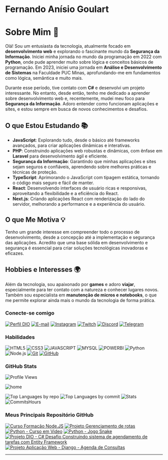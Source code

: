 # Fernando Anísio Goulart

# Sobre Mim 👋

Olá! Sou um entusiasta da tecnologia, atualmente focado em **desenvolvimento web** e explorando o fascinante mundo da **Segurança da Informação**. Iniciei minha jornada no mundo da programação em 2022 com **Python**, onde pude aprender muito sobre lógica e conceitos básicos de programação. Em 2023, iniciei uma jornada em **Análise e Desenvolvimento de Sistemas** na Faculdade PUC Minas, aprofundando-me em fundamentos como lógica, semântica e muito mais.

Durante esse período, tive contato com **C#** e desenvolvi um projeto interessante. No entanto, desde então, tenho me dedicado a aprender sobre desenvolvimento web e, recentemente, mudei meu foco para **Segurança da Informação**. Adoro entender como funcionam aplicações e sites, e estou sempre em busca de novos conhecimentos e desafios.

## O que Estou Estudando 📚

- **JavaScript**: Explorando tudo, desde o básico até frameworks avançados, para criar aplicações dinâmicas e interativas.
- **PHP**: Construindo aplicações web robustas e dinâmicas, com ênfase em **Laravel** para desenvolvimento ágil e eficiente.
- **Segurança da Informação**: Garantindo que minhas aplicações e sites sejam seguros e confiáveis, aprendendo sobre melhores práticas e técnicas de proteção.
- **TypeScript**: Aprimorando o JavaScript com tipagem estática, tornando o código mais seguro e fácil de manter.
- **React**: Desenvolvendo interfaces de usuário ricas e responsivas, aproveitando a flexibilidade e a eficiência do React.
- **Next.js**: Criando aplicações React com renderização do lado do servidor, melhorando a performance e a experiência do usuário.

## O que Me Motiva 💡

Tenho um grande interesse em compreender todo o processo de desenvolvimento, desde a concepção até a implementação e segurança das aplicações. Acredito que uma base sólida em desenvolvimento e segurança é essencial para criar soluções tecnológicas inovadoras e eficazes.

## Hobbies e Interesses 🌍

Além da tecnologia, sou apaixonado por **games** e adoro **viajar**, especialmente para ter contato com a natureza e conhecer lugares novos. Também sou especialista em **manutenção de micros e notebooks**, o que me permite explorar ainda mais o mundo da tecnologia de forma prática.


### Conecte-se comigo

[![Perfil DIO](https://img.shields.io/badge/-Meu%20Perfil%20na%20DIO-30A3DC?style=for-the-badge)](https://web.dio.me/users/viapythoncolab/)
[![E-mail](https://img.shields.io/badge/-Email-000?style=for-the-badge&logo=microsoft-outlook&logoColor=E94D5F)](mailto:fernandoanisiomail@gmail.com)
[![Instagram](https://img.shields.io/badge/-Instagram-3f729b?style=for-the-badge&logo=instagram&logoColor=white)](https://www.instagram.com/fernandoanisio0/)
[![Twitch](https://img.shields.io/badge/-Twitch-6441A4?style=for-the-badge&logo=twitch&logoColor=white)](https://www.twitch.tv/anisio_0)
[![Discord](https://img.shields.io/badge/-Discord-7289DA?style=for-the-badge&logo=discord&logoColor=white)](https://discord.gg/vCk4Fne7)
[![Telegram](https://img.shields.io/badge/-Telegram-26A5E4?style=for-the-badge&logo=telegram&logoColor=white)](https://t.me/Fernandoanisio1/)


### Habilidades

![HTML5](https://img.shields.io/badge/HTML-000?style=for-the-badge&logo=html5&logoColor=30A3DC)
![CSS3](https://img.shields.io/badge/CSS3-000?style=for-the-badge&logo=css3&logoColor=E94D5F)
![JAVASCRIPT](https://img.shields.io/badge/Javascript-000?style=for-the-badge&logo=Javascript&logoColor=FFFF00)
![MYSQL](https://img.shields.io/badge/MYSQL-000?style=for-the-badge&logo=Mysql&logoColor=30A3DC)
![POWERBI](https://img.shields.io/badge/POWERBI-000?style=for-the-badge&logo=PowerBi&logoColor=EEAD2D)
![Python](https://img.shields.io/badge/Python-000?style=for-the-badge&logo=Python&logoColor=FFFF00)
![Node.js](https://img.shields.io/badge/Node.js-000?style=for-the-badge&logo=node.js&logoColor=68A063)
[![Git](https://img.shields.io/badge/Git-000?style=for-the-badge&logo=git&logoColor=E94D5F)](https://git-scm.com/doc) 
[![GitHub](https://img.shields.io/badge/GitHub-000?style=for-the-badge&logo=github&logoColor=30A3DC)](https://docs.github.com/)


### GitHub Stats

![Profile Views](https://komarev.com/ghpvc/?username=fernandodelin&color=green)

![home](http://github-profile-summary-cards.vercel.app/api/cards/profile-details?username=fernandodelin&theme=gotham)

![Top Languages by repo](http://github-profile-summary-cards.vercel.app/api/cards/repos-per-language?username=fernandodelin&theme=gotham)
![Top Languages by commit](http://github-profile-summary-cards.vercel.app/api/cards/most-commit-language?username=fernandodelin&theme=gotham)
![Stats](http://github-profile-summary-cards.vercel.app/api/cards/stats?username=fernandodelin&theme=gotham)
![CommitsHours](http://github-profile-summary-cards.vercel.app/api/cards/productive-time?username=fernandodelin&theme=gotham&utcOffset=8)

### Meus Principais Repositório GitHub
[![Curso Formação Node.JS](https://github-readme-stats.vercel.app/api/pin/?username=fernandodelin&repo=formacao-nodejs&bg_color=000&border_color=30A3DC&show_icons=true&icon_color=30A3DC&title_color=B6D7A8&text_color=FFF)](https://github.com/fernandodelin/formacao-nodejs)
[![Projeto Gerenciamento de rotas](https://github-readme-stats.vercel.app/api/pin/?username=fernandodelin&repo=Colab_gerenciamento_de_rotas&bg_color=000&border_color=30A3DC&show_icons=true&icon_color=30A3DC&title_color=B6D7A8&text_color=FFF)](https://github.com/fernandodelin/Colab_gerenciamento_de_rotas)
[![Python - Curso em Video](https://github-readme-stats.vercel.app/api/pin/?username=fernandodelin&repo=vs_projects_python&bg_color=000&border_color=30A3DC&show_icons=true&icon_color=30A3DC&title_color=B6D7A8&text_color=FFF)](https://github.com/fernandodelin/vs_projects_python)
[![Python - Jogo Snake](https://github-readme-stats.vercel.app/api/pin/?username=fernandodelin&repo=py_snake&bg_color=000&border_color=30A3DC&show_icons=true&icon_color=30A3DC&title_color=B6D7A8&text_color=FFF)](https://github.com/fernandodelin/py_snake)
[![Projeto DIO - C# Desafio Construindo sistema de agendamento de tarefas com Entity Framework](https://github-readme-stats.vercel.app/api/pin/?username=fernandodelin&repo=trilha-net-api-desafio&bg_color=000&border_color=30A3DC&show_icons=true&icon_color=30A3DC&title_color=B6D7A8&text_color=FFF)](https://github.com/fernandodelin/trilha-net-api-desafio)
[![Projeto Aplicação Web - Django - Agenda de Consultas](https://github-readme-stats.vercel.app/api/pin/?username=fernandodelin&repo=AppAgendaV2&bg_color=000&border_color=30A3DC&show_icons=true&icon_color=30A3DC&title_color=B6D7A8&text_color=FFF)](https://github.com/fernandodelin/AppAgendaV2)



---
